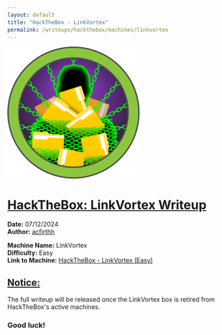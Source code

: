 ```yaml
---
layout: default
title: "HackTheBox - LinkVortex"
permalink: /writeups/hackthebox/machines/linkvortex
---
```


![HackTheBox: LinkVortex (Easy)](images/linkvortex.png)
<h1><ins>HackTheBox: LinkVortex Writeup</ins></h1>

**Date:** 07/12/2024\
**Author:** [acfirthh](https://github.com/acfirthh)

**Machine Name:** LinkVortex\
**Difficulty:** Easy\
**Link to Machine:** [HackTheBox - LinkVortex (Easy)](https://app.hackthebox.com/machines/LinkVortex)

<h2><ins>Notice:</ins></h2>
The full writeup will be released once the LinkVortex box is retired from HackTheBox's active machines.

### Good luck!
